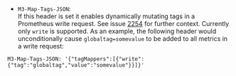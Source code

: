 * `M3-Map-Tags-JSON`:  
 If this header is set it enables dynamically mutating tags in a Prometheus write request. See issue
[2254](https://github.com/m3db/m3/issues/2254) for further context.
Currently only `write` is supported. As an example, the following header would unconditionally cause
`globaltag=somevalue` to be added to all metrics in a write request:
```
M3-Map-Tags-JSON: '{"tagMappers":[{"write":{"tag":"globaltag","value":"somevalue"}}]}'
```